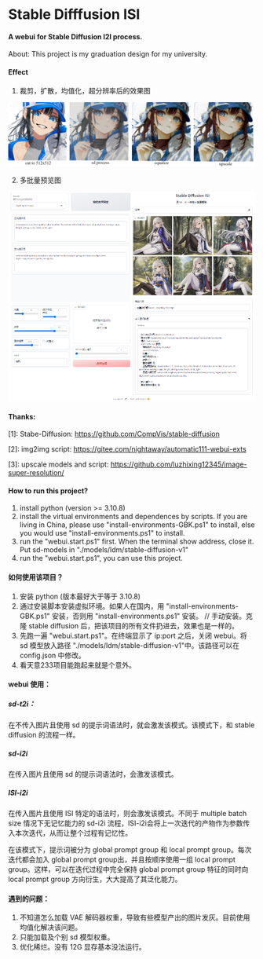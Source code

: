 # Stable Difffusion ISI
#### A webui for Stable Diffusion I2I process.

About: This project is my graduation design for my university.

#### Effect
1. 裁剪，扩散，均值化，超分辨率后的效果图

<img src="./test/show.png">

2. 多批量预览图

<img src="./test/exp.png">


#### Thanks:

\[1]: Stabe-Diffusion:
https://github.com/CompVis/stable-diffusion

\[2]: img2img script:
https://gitee.com/nightaway/automatic111-webui-exts

\[3]: upscale models and script:
https://github.com/luzhixing12345/image-super-resolution/

#### How to run this project?
1. install python (version >= 3.10.8)
2. install the virtual environments and dependences by scripts. If you are living in China, please use "install-environments-GBK.ps1" to install, else you would use "install-environments.ps1" to install.
3. run the "webui.start.ps1" first. When the terminal show address, close it. Put sd-models in "./models/ldm/stable-diffusion-v1"
4. run the "webui.start.ps1", you can use this project.


#### 如何使用该项目？
1. 安装 python (版本最好大于等于 3.10.8)
2. 通过安装脚本安装虚拟环境。如果人在国内，用 "install-environments-GBK.ps1" 安装，否则用 "install-environments.ps1" 安装。
// 手动安装。克隆 stable diffusion 后，把该项目的所有文件扔进去，效果也是一样的。
3. 先跑一遍 "webui.start.ps1"。在终端显示了 ip:port 之后，关闭 webui。将 sd 模型放入路径 "./models/ldm/stable-diffusion-v1"中。该路径可以在 config.json 中修改。
4. 看天意233项目能跑起来就是个意外。


#### webui 使用：
##### sd-t2i：
在不传入图片且使用 sd 的提示词语法时，就会激发该模式。该模式下，和 stable diffusion 的流程一样。

##### sd-i2i
在传入图片且使用 sd 的提示词语法时，会激发该模式。

##### ISI-i2i
在传入图片且使用 ISI 特定的语法时，则会激发该模式。不同于 multiple batch size 情况下无记忆能力的 sd-i2i 流程，ISI-i2i会将上一次迭代的产物作为参数传入本次迭代，从而让整个过程有记忆性。

在该模式下，提示词被分为 global prompt group 和 local prompt group。每次迭代都会加入 global prompt group出，并且按顺序使用一组 local prompt group。这样，可以在迭代过程中完全保持 global prompt group 特征的同时向 local prompt group 方向衍生，大大提高了其泛化能力。

#### 遇到的问题：
1. 不知道怎么加载 VAE 解码器权重，导致有些模型产出的图片发灰。目前使用均值化解决该问题。
2. 只能加载及个别 sd 模型权重。
3. 优化稀烂。没有 12G 显存基本没法运行。



